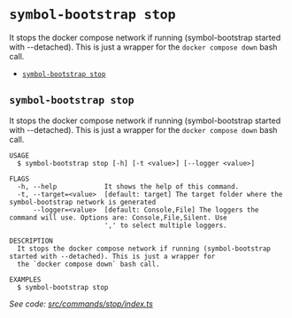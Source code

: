 `symbol-bootstrap stop`
=======================

It stops the docker compose network if running (symbol-bootstrap started with --detached). This is just a wrapper for the `docker compose down` bash call.

* [`symbol-bootstrap stop`](#symbol-bootstrap-stop)

## `symbol-bootstrap stop`

It stops the docker compose network if running (symbol-bootstrap started with --detached). This is just a wrapper for the `docker compose down` bash call.

```
USAGE
  $ symbol-bootstrap stop [-h] [-t <value>] [--logger <value>]

FLAGS
  -h, --help            It shows the help of this command.
  -t, --target=<value>  [default: target] The target folder where the symbol-bootstrap network is generated
      --logger=<value>  [default: Console,File] The loggers the command will use. Options are: Console,File,Silent. Use
                        ',' to select multiple loggers.

DESCRIPTION
  It stops the docker compose network if running (symbol-bootstrap started with --detached). This is just a wrapper for
  the `docker compose down` bash call.

EXAMPLES
  $ symbol-bootstrap stop
```

_See code: [src/commands/stop/index.ts](https://github.com/nemneshia/symbol-bootstrap/blob/v2.0.0/src/commands/stop/index.ts)_
